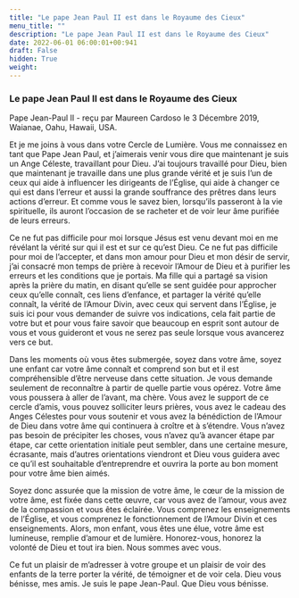 ```yaml
---
title: "Le pape Jean Paul II est dans le Royaume des Cieux"
menu_title: ""
description: "Le pape Jean Paul II est dans le Royaume des Cieux"
date: 2022-06-01 06:00:01+00:941
draft: False
hidden: True
weight:
---
```

### Le pape Jean Paul II est dans le Royaume des Cieux

Pape Jean-Paul II - reçu par Maureen Cardoso le 3 Décembre 2019, Waianae, Oahu, Hawaii, USA.

Et je me joins à vous dans votre Cercle de Lumière. Vous me connaissez en tant que Pape Jean Paul, et j’aimerais venir vous dire que maintenant je suis un Ange Céleste, travaillant pour Dieu. J’ai toujours travaillé pour Dieu, bien que maintenant je travaille dans une plus grande vérité et je suis l’un de ceux qui aide à influencer les dirigeants de l’Église, qui aide à changer ce qui est dans l’erreur et aussi la grande souffrance des prêtres dans leurs actions d’erreur. Et comme vous le savez bien, lorsqu’ils passeront à la vie spirituelle, ils auront l’occasion de se racheter et de voir leur âme purifiée de leurs erreurs.

Ce ne fut pas difficile pour moi lorsque Jésus est venu devant moi en me révélant la vérité sur qui il est et sur ce qu’est Dieu. Ce ne fut pas difficile pour moi de l’accepter, et dans mon amour pour Dieu et mon désir de servir, j’ai consacré mon temps de prière à recevoir l’Amour de Dieu et à purifier les erreurs et les conditions que je portais. Ma fille qui a partagé sa vision après la prière du matin, en disant qu’elle se sent guidée pour approcher ceux qu’elle connaît, ces liens d’enfance, et partager la vérité qu’elle connaît, la vérité de l’Amour Divin, avec ceux qui servent dans l’Église, je suis ici pour vous demander de suivre vos indications, cela fait partie de votre but et pour vous faire savoir que beaucoup en esprit sont autour de vous et vous guideront et vous ne serez pas seule lorsque vous avancerez vers ce but.

Dans les moments où vous êtes submergée, soyez dans votre âme, soyez une enfant car votre âme connaît et comprend son but et il est compréhensible d’être nerveuse dans cette situation. Je vous demande seulement de reconnaître à partir de quelle partie vous opérez. Votre âme vous poussera à aller de l’avant, ma chère. Vous avez le support de ce cercle d’amis, vous pouvez solliciter leurs prières, vous avez le cadeau des Anges Célestes pour vous soutenir et vous avez la bénédiction de l’Amour de Dieu dans votre âme qui continuera à croître et à s’étendre. Vous n’avez pas besoin de précipiter les choses, vous n’avez qu’à avancer étape par étape, car cette orientation initiale peut sembler, dans une certaine mesure, écrasante, mais d’autres orientations viendront et Dieu vous guidera avec ce qu’il est souhaitable d’entreprendre et ouvrira la porte au bon moment pour votre âme bien aimés.

Soyez donc assurée que la mission de votre âme, le cœur de la mission de votre âme, est fixée dans cette œuvre, car vous avez de l’amour, vous avez de la compassion et vous êtes éclairée. Vous comprenez les enseignements de l’Église, et vous comprenez le fonctionnement de l’Amour Divin et ces enseignements. Alors, mon enfant, vous êtes une élue, votre âme est lumineuse, remplie d’amour et de lumière. Honorez-vous, honorez la volonté de Dieu et tout ira bien. Nous sommes avec vous.

Ce fut un plaisir de m’adresser à votre groupe et un plaisir de voir des enfants de la terre porter la vérité, de témoigner et de voir cela. Dieu vous bénisse, mes amis. Je suis le pape Jean-Paul. Que Dieu vous bénisse.
